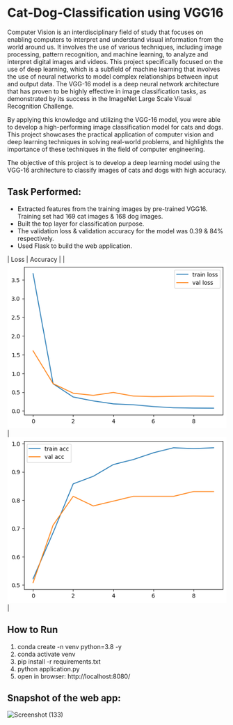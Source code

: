 # Cat-Dog-Classification using VGG16

Computer Vision is an interdisciplinary field of study that focuses on enabling computers to interpret and understand visual information from the world around us. It involves the use of various techniques, including image processing, pattern recognition, and machine learning, to analyze and interpret digital images and videos. This project specifically focused on the use of deep learning, which is a subfield of machine learning that involves the use of neural networks to model complex relationships between input and output data. The VGG-16 model is a deep neural network architecture that has proven to be highly effective in image classification tasks, as demonstrated by its success in the ImageNet Large Scale Visual Recognition Challenge.

By applying this knowledge and utilizing the VGG-16 model, you were able to develop a high-performing image classification model for cats and dogs. This project showcases the practical application of computer vision and deep learning techniques in solving real-world problems, and highlights the importance of these techniques in the field of computer engineering.

The objective of this project is to develop a deep learning model using the VGG-16 architecture to classify images of cats and dogs with high accuracy.

## Task Performed: 
* Extracted features from the training images by pre-trained VGG16. Training set had 169 cat images & 168 dog images.
* Built the top layer for classification purpose.
* The validation loss & validation accuracy for the model was 0.39 & 84% respectively.
* Used Flask to build the web application.

| Loss                                                     | Accuracy                                                     |
| ![train vs val loss](./images/train_vs_val_loss.png) | ![train vs val accuracy](./images/train_vs_val_accuracy.png) |


## How to Run

1. conda create -n venv python=3.8 -y
2. conda activate venv
3. pip install -r requirements.txt
4. python application.py
5. open in browser: http://localhost:8080/

## Snapshot of the web app: 
![Screenshot (133)](https://github.com/AnonymousSurya/Cat_Dog_Image_Classification_VGG16/assets/76435009/7b5c58a1-8fce-494a-aba9-5637ef1227b2)


